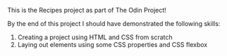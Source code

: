 This is the Recipes project as part of The Odin Project!

By the end of this project I should have demonstrated the following skills:
1. Creating a project using HTML and CSS from scratch
2. Laying out elements using some CSS properties and CSS flexbox